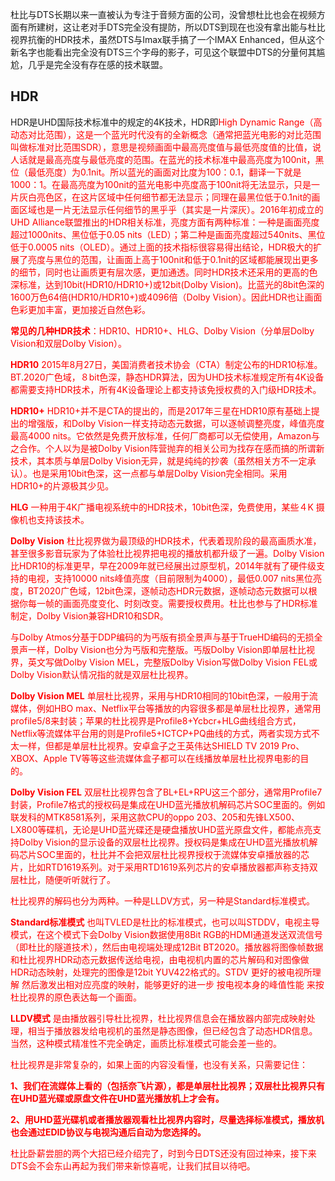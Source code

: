 杜比与DTS长期以来一直被认为专注于音频方面的公司，没曾想杜比也会在视频方面有所建树，这让老对手DTS完全没有提防，所以DTS到现在也没有拿出能与杜比视界抗衡的HDR技术，虽然DTS与Imax联手搞了一个IMAX Enhanced，但从这个新名字也能看出完全没有DTS三个字母的影子，可见这个联盟中DTS的分量何其尴尬，几乎是完全没有存在感的技术联盟。



## HDR

HDR是UHD国际技术标准中的规定的4K技术，HDR即<font color="red">High Dynamic Range（高动态对比范围）</red>，这是一个蓝光时代没有的全新概念（通常把蓝光电影的对比范围叫做标准对比范围SDR），意思是视频画面中最高亮度值与最低亮度值的比值，说人话就是最高亮度与最低亮度的范围。在蓝光的技术标准中最高亮度为100nit，黑位（最低亮度）为0.1nit。所以蓝光的画面对比度为100：0.1，翻译一下就是1000：1。在最高亮度为100nit的蓝光电影中亮度高于100nit将无法显示，只是一片灰白亮色区，在这片区域中任何细节都无法显示；同理在最黑位低于0.1nit的画面区域也是一片无法显示任何细节的黑乎乎（其实是一片深灰）。2016年初成立的UHD Alliance联盟推出的HDR相关标准，亮度方面有两种标准：一种是画面亮度超过1000nits、黑位低于0.05 nits（LED）；第二种是画面亮度超过540nits、黑位低于0.0005 nits（OLED）。通过上面的技术指标很容易得出结论，HDR极大的扩展了亮度与黑位的范围，让画面上高于100nit和低于0.1nit的区域都能展现出更多的细节，同时也让画质更有层次感，更加通透。同时HDR技术还采用的更高的色深标准，达到10bit(HDR10/HDR10+)或12bit(Dolby Vision)。比蓝光的8bit色深的1600万色64倍(HDR10/HDR10+)或4096倍（Dolby Vision）。因此HDR也让画面色彩更加丰富，更加接近自然色彩。



**常见的几种HDR技术**：HDR10、HDR10+、HLG、Dolby Vision（分单层Dolby Vision和双层Dolby Vision）。

**HDR10** 2015年8月27日，美国消费者技术协会（CTA）制定公布的HDR10标准。BT.2020广色域，８bit色深，静态HDR算法，因为UHD技术标准规定所有4K设备都需要支持HDR技术，所有4K设备理论上都支持该免授权费的入门级HDR技术。

**HDR10+** HDR10+并不是CTA的提出的，而是2017年三星在HDR10原有基础上提出的增强版，和Dolby Vision一样支持动态元数据，可以逐帧调整亮度，峰值亮度最高4000 nits。它依然是免费开放标准，任何厂商都可以无偿使用，Amazon与之合作。个人以为是被Dolby Vision阵营抛弃的相关公司为找存在感而搞的所谓新技术，其本质与单层Dolby Vision无异，就是纯纯的抄袭（虽然相关方不一定承认）。也是采用10bit色深，这一点都与单层Dolby Vision完全相同。采用HDR10+的片源极其少见。

**HLG** 一种用于4K广播电视系统中的HDR技术，10bit色深，免费使用，某些４K 摄像机也支持该技术。

**Dolby Vision** 杜比视界做为最顶级的HDR技术，代表着现阶段的最高画质水准，甚至很多影音玩家为了体验杜比视界把电视的播放机都升级了一遍。Dolby Vision比HDR10的标准更早，早在2009年就已经展出过原型机，2014年就有了硬件级支持的电视，支持10000 nits峰值亮度（目前限制为4000），最低0.007 nits黑位亮度，BT2020广色域，12bit色深，逐帧动态HDR元数据，逐帧动态元数据可以根据你每一帧的画面亮度变化、时刻改变。需要授权费用。杜比也参与了HDR标准制定，Dolby Vision兼容HDR10和SDR。



与Dolby Atmos分基于DDP编码的为丐版有损全景声与基于TrueHD编码的无损全景声一样，Dolby Vision也分为丐版和完整版。丐版Dolby Vision即单层杜比视界，英文写做Dolby Vision MEL，完整版Dolby Vision写做Dolby Vision FEL或Dolby Vision默认情况指的就是双层杜比视界。

**Dolby Vision MEL** 单层杜比视界，采用与HDR10相同的10bit色深，一般用于流媒体，例如HBO max、Netflix平台等播放的内容很多都是单层杜比视界，通常用profile5/8来封装；苹果的杜比视界是Profile8+Ycbcr+HLG曲线组合方式，Netflix等流媒体平台用的则是Profile5+ICTCP+PQ曲线的方式，两者实现方式不太一样，但都是单层杜比视界。安卓盒子之王英伟达SHIELD TV 2019 Pro、XBOX、Apple TV等等这些流媒体盒子都可以在线播放单层杜比视界电影的目的。

**Dolby Vision FEL** 双层杜比视界包含了BL+EL+RPU这三个部分，通常用Profile7封装，Profile7格式的授权码是集成在UHD蓝光播放机解码芯片SOC里面的。例如联发科的MTK8581系列，采用这款CPU的oppo 203、205和先锋LX500、LX800等碟机，无论是UHD蓝光碟还是硬盘播放UHD蓝光原盘文件，都能点亮支持Dolby Vision的显示设备的双层杜比视界。授权码是集成在UHD蓝光播放机解码芯片SOC里面的，杜比并不会把双层杜比视界授权于流媒体安卓播放器的芯片，比如RTD1619系列。对于采用RTD1619系列芯片的安卓播放器都声称支持双层杜比，随便听听就行了。



杜比视界的解码也分为两种。一种是LLDV方式，另一种是Standard标准模式。

**Standard标准模式** 也叫TVLED是杜比的标准模式，也可以叫STDDV，电视主导模式，在这个模式下会Dolby Vision数据使用8Bit RGB的HDMI通道发送双流信号（即杜比的隧道技术），然后由电视端处理成12Bit BT2020。播放器将图像帧数据和杜比视界HDR动态元数据传送给电视，由电视机内置的芯片解码和对图像做HDR动态映射，处理完的图像是12bit YUV422格式的。STDV 更好的被电视所理解 然后激发出相对应亮度的映射，能够更好的进一步 按电视本身的峰值性能 来按杜比视界的原色表达每一个画面。

**LLDV模式** 是由播放器引导杜比视界，杜比视界信息会在播放器内部完成映射处理，相当于播放器发给电视机的虽然是静态图像，但已经包含了动态HDR信息。当然，这种模式精准性不完全确定，画质比标准模式可能会差一些的。

杜比视界是非常复杂的，如果上面的内容没看懂，也没有关系，只需要记住：

**1、我们在流媒体上看的（包括奈飞片源），都是单层杜比视界；双层杜比视界只有在UHD蓝光碟或原盘文件在UHD蓝光播放机上才会有。**

**2、用UHD蓝光碟机或者播放器观看杜比视界内容时，尽量选择标准模式，播放机也会通过EDID协议与电视沟通后自动为您选择的。**

杜比卧薪尝胆的两个大招已经介绍完了，时到今日DTS还没有回过神来，接下来DTS会不会东山再起为我们带来新惊喜呢，让我们拭目以待吧。